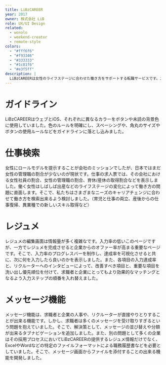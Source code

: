 ```yaml
---
title: LiBzCAREER
year: 2017
owner: 株式会社 LiB
role: UX/UI Design
related:
  - wonolo
  - weekend-creator
  - remote-style
colors:
  - "#fff6f6"
  - "#f93346"
  - "#333333"
  - "#1c81f6"
  - "#e3f5ff"
description: |
  LiBzCAREERは女性のライフステージに合わせた働き方をサポートする転職サービスです。二番目のデザイナーとして入社し、リニューアルとプロダクトの改善を行いました。私が入社した時にはサービス開始から2年が経っており、人も増えてきていましたがデザインガイドがなかったため、リニューアルの段階でガイドラインの制作を行いました。
---
```


# ガイドライン

LiBzCAREERはウェブとiOS、それぞれに異なるカラーをボタンや未読の背景色に使用していました。色のルールを明確にし、スペーシングや、角丸のサイズやボタンの使用ルールなどをガイドラインに落とし込みました。

<work-media name="guideline.jpg" />

# 仕事検索

女性にロールモデルを提示することが会社のミッションでしたが、日本ではまだ女性の管理職の割合が少ないのが現状です。仕事の求人票では、その会社における女性社員の割合、女性の管理職の割合、育休/産休の取得割合などを表示しました。働く女性はしばしば出産などのライフステージの変化によって働き方の問題に直面します。そこで、私たちはさまざまなニーズのキャリアチェンジに合わせて働き方を検索出来るよう検討しました。（育児と仕事の両立、産後からの仕事復帰、異業種での新しいスキル取得など）

<work-media name="search.jpg" />

# レジュメ

レジュメの編集画面は情報量が多く複雑なです。入力率の低いこのページですが、一方でレジュメを完成させると企業からのオファー率が高まる重要なページです。そこで、入力率のプログレスバーを制作し、達成率を可視化させると共に、次に何を入力したら良いのかを表示しました。また、各項目の入力達成率と、リクルーターへのインタビューによって、改善すべき項目と、重要な項目を洗い出し優先順位を付けて、求職者と企業にとってもより効果的なマッチングとなるよう入力ステップの順番を入れ替えました。

<work-media name="resume.jpg" />

# メッセージ機能

メッセージ機能は、求職者と企業の人事や、リクルーターが直接やりとりすることが出来る機能です。しかし、求職者は多くのメッセージを受け取りすぎるという問題を抱えていました。そこで、解決策として、メッセージの並び替えや分類が出来るタブナビゲーションを追加しました。また、別の問題として多くの企業はその採用プロセスにおいてLiBzCAREERの提供するレジュメ情報だけでなく、ExcelやWordなどの特定のファイルフォーマットによる職務履歴書などを必要としていました。そこで、メッセージ画面からファイルを添付することの出来る機能を開発しました。

<work-media name="message.jpg" />
